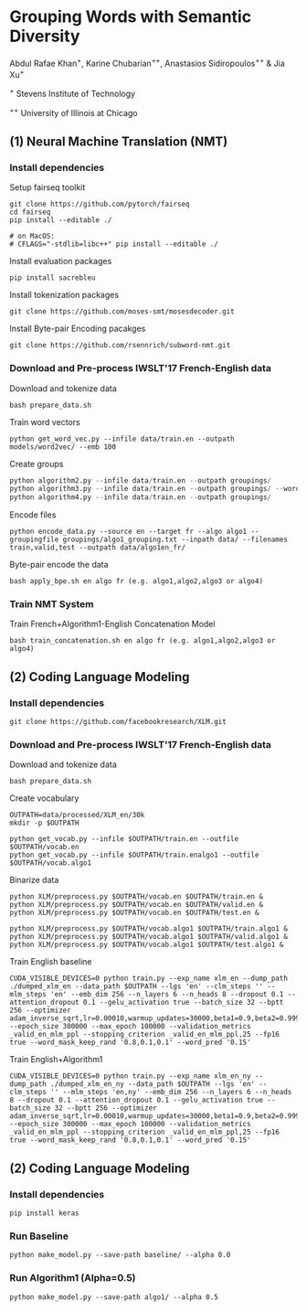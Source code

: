 # Grouping Words with Semantic Diversity
Abdul Rafae Khan<sup>+</sup>, Karine Chubarian<sup>++</sup>, Anastasios Sidiropoulos<sup>++</sup> & Jia Xu<sup>+</sup>

<sup>+</sup> Stevens Institute of Technology

<sup>++</sup> University of Illinois at Chicago

## (1) Neural Machine Translation (NMT)

### Install dependencies
Setup fairseq toolkit
```
git clone https://github.com/pytorch/fairseq
cd fairseq
pip install --editable ./

# on MacOS:
# CFLAGS="-stdlib=libc++" pip install --editable ./
```

Install evaluation packages
```
pip install sacrebleu
```
Install tokenization packages
```
git clone https://github.com/moses-smt/mosesdecoder.git
```

Install Byte-pair Encoding pacakges
```
git clone https://github.com/rsennrich/subword-nmt.git
```

### Download and Pre-process IWSLT'17 French-English data

Download and tokenize data
```
bash prepare_data.sh
```

Train word vectors
```
python get_word_vec.py --infile data/train.en --outpath models/word2vec/ --emb 100
```

Create groups
```python algorithm1.py --infile data/train.en --outpath groupings/ 
python algorithm2.py --infile data/train.en --outpath groupings/ 
python algorithm3.py --infile data/train.en --outpath groupings/ --wordvecfile models/word2vec/w2v_100.model (use --matrixfile path/to/distance/matrix/file) 
python algorithm4.py --infile data/train.en --outpath groupings/ 
```

Encode files
```
python encode_data.py --source en --target fr --algo algo1 --groupingfile groupings/algo1_grouping.txt --inpath data/ --filenames train,valid,test --outpath data/algo1en_fr/ 
```

Byte-pair encode the data
```
bash apply_bpe.sh en algo fr (e.g. algo1,algo2,algo3 or algo4)
```

### Train NMT System
Train French+Algorithm1-English Concatenation Model
```
bash train_concatenation.sh en algo fr (e.g. algo1,algo2,algo3 or algo4)
```

## (2) Coding Language Modeling

### Install dependencies
```
git clone https://github.com/facebookresearch/XLM.git
```

### Download and Pre-process IWSLT'17 French-English data

Download and tokenize data
```
bash prepare_data.sh
```

Create vocabulary 
```
OUTPATH=data/processed/XLM_en/30k
mkdir -p $OUTPATH

python get_vocab.py --infile $OUTPATH/train.en --outfile $OUTPATH/vocab.en
python get_vocab.py --infile $OUTPATH/train.enalgo1 --outfile $OUTPATH/vocab.algo1
```

Binarize data
```
python XLM/preprocess.py $OUTPATH/vocab.en $OUTPATH/train.en &
python XLM/preprocess.py $OUTPATH/vocab.en $OUTPATH/valid.en &
python XLM/preprocess.py $OUTPATH/vocab.en $OUTPATH/test.en &

python XLM/preprocess.py $OUTPATH/vocab.algo1 $OUTPATH/train.algo1 &
python XLM/preprocess.py $OUTPATH/vocab.algo1 $OUTPATH/valid.algo1 &
python XLM/preprocess.py $OUTPATH/vocab.algo1 $OUTPATH/test.algo1 &
```

Train English baseline
```
CUDA_VISIBLE_DEVICES=0 python train.py --exp_name xlm_en --dump_path ./dumped_xlm_en --data_path $OUTPATH --lgs 'en' --clm_steps '' --mlm_steps 'en' --emb_dim 256 --n_layers 6 --n_heads 8 --dropout 0.1 --attention_dropout 0.1 --gelu_activation true --batch_size 32 --bptt 256 --optimizer adam_inverse_sqrt,lr=0.00010,warmup_updates=30000,beta1=0.9,beta2=0.999,weight_decay=0.01,eps=0.000001 --epoch_size 300000 --max_epoch 100000 --validation_metrics _valid_en_mlm_ppl --stopping_criterion _valid_en_mlm_ppl,25 --fp16 true --word_mask_keep_rand '0.8,0.1,0.1' --word_pred '0.15' 
```

Train English+Algorithm1
```
CUDA_VISIBLE_DEVICES=0 python train.py --exp_name xlm_en_ny --dump_path ./dumped_xlm_en_ny --data_path $OUTPATH --lgs 'en' --clm_steps '' --mlm_steps 'en,ny' --emb_dim 256 --n_layers 6 --n_heads 8 --dropout 0.1 --attention_dropout 0.1 --gelu_activation true --batch_size 32 --bptt 256 --optimizer adam_inverse_sqrt,lr=0.00010,warmup_updates=30000,beta1=0.9,beta2=0.999,weight_decay=0.01,eps=0.000001 --epoch_size 300000 --max_epoch 100000 --validation_metrics _valid_en_mlm_ppl --stopping_criterion _valid_en_mlm_ppl,25 --fp16 true --word_mask_keep_rand '0.8,0.1,0.1' --word_pred '0.15' 
```

## (2) Coding Language Modeling

### Install dependencies
```
pip install keras
```

### Run Baseline
```
python make_model.py --save-path baseline/ --alpha 0.0 
```

### Run Algorithm1 (Alpha=0.5)
```
python make_model.py --save-path algo1/ --alpha 0.5
```
